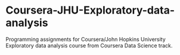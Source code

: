# Coursera-JHU-Exploratory-data-analysis
Programming assignments for Coursera/John Hopkins University Exploratory data analysis course from Coursera Data Science track.
